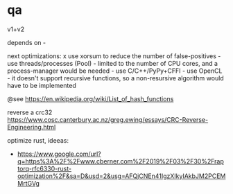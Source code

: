 # qa
v1+v2


depends on 
	-
	
next optimizations:
	x use xorsum to reduce the number of false-positives
	- use threads/processes (Pool) - limited to the number of CPU cores, and a process-manager would be needed
	- use C/C++/PyPy+CFFI
	- use OpenCL - it doesn't support recursive functions, so a non-resursive algorithm would have to be implemented
	
	
@see https://en.wikipedia.org/wiki/List_of_hash_functions

reverse a crc32 https://www.cosc.canterbury.ac.nz/greg.ewing/essays/CRC-Reverse-Engineering.html

optimize rust, ideeas:
 - https://www.google.com/url?q=https%3A%2F%2Fwww.cberner.com%2F2019%2F03%2F30%2Fraptorq-rfc6330-rust-optimization%2F&sa=D&usd=2&usg=AFQjCNEn41IgzXIkyIAkbJM2PCEMMrtGVg
